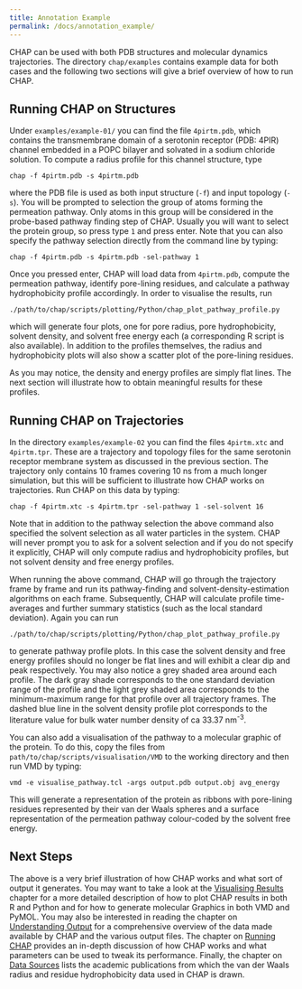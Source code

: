```yaml
---
title: Annotation Example
permalink: /docs/annotation_example/
---
```


CHAP can be used with both PDB structures and molecular dynamics trajectories. The directory `chap/examples` contains example data for both cases and the following two sections will give a brief overview of how to run CHAP.


## Running CHAP on Structures

Under `examples/example-01/` you can find the file `4pirtm.pdb`, which contains the transmembrane domain of a serotonin receptor (PDB: 4PIR) channel embedded in a POPC bilayer and solvated in a sodium chloride solution. To compute a radius profile for this channel structure, type

```
chap -f 4pirtm.pdb -s 4pirtm.pdb
```

where the PDB file is used as both input structure (`-f`) and input topology (`-s`). You will be prompted to selection the group of atoms forming the permeation pathway. Only atoms in this group will be considered in the probe-based pathway finding step of CHAP. Usually you will want to select the protein group, so press type `1` and press enter. Note that you can also specify the pathway selection directly from the command line by typing:

```
chap -f 4pirtm.pdb -s 4pirtm.pdb -sel-pathway 1
```

Once you pressed enter, CHAP will load data from `4pirtm.pdb`, compute the permeation pathway, identify pore-lining residues, and calculate a pathway hydrophobicity profile accordingly. In order to visualise the results, run

```
./path/to/chap/scripts/plotting/Python/chap_plot_pathway_profile.py
```

which will generate four plots, one for pore radius, pore hydrophobicity, solvent density, and solvent free energy each (a corresponding R script is also available). In addition to the profiles themselves, the radius and hydrophobicity plots will also show a scatter plot of the pore-lining residues.

As you may notice, the density and energy profiles are simply flat lines. The next section will illustrate how to obtain meaningful results for these profiles.


## Running CHAP on Trajectories

In the directory `examples/example-02` you can find the files `4pirtm.xtc` and `4pirtm.tpr`. These are a trajectory and topology files for the same serotonin receptor membrane system as discussed in the previous section. The trajectory only contains 10 frames covering 10 ns from a much longer simulation, but this will be sufficient to illustrate how CHAP works on trajectories. Run CHAP on this data by typing:

```
chap -f 4pirtm.xtc -s 4pirtm.tpr -sel-pathway 1 -sel-solvent 16
```

Note that in addition to the pathway selection the above command also specified the solvent selection as all water particles in the system. CHAP will never prompt you to ask for a solvent selection and if you do not specify it explicitly, CHAP will only compute radius and hydrophobicity profiles, but not solvent density and free energy profiles.

When running the above command, CHAP will go through the trajectory frame by frame and run its pathway-finding and solvent-density-estimation algorithms on each frame. Subsequently, CHAP will calculate profile time-averages and further summary statistics (such as the local standard deviation). Again you can run

```
./path/to/chap/scripts/plotting/Python/chap_plot_pathway_profile.py
```

to generate pathway profile plots. In this case the solvent density and free energy profiles should no longer be flat lines and will exhibit a clear dip and peak respectively. You may also notice a grey shaded area around each profile. The dark gray shade corresponds to the one standard deviation range of the profile and the light grey shaded area corresponds to the minimum-maximum range for that profile over all trajectory frames. The dashed blue line in the solvent density profile plot corresponds to the literature value for bulk water number density of ca 33.37 nm<sup>-3</sup>.

You can also add a visualisation of the pathway to a molecular graphic of the protein. To do this, copy the files from `path/to/chap/scripts/visualisation/VMD` to the working directory and then run VMD by typing:

```
vmd -e visualise_pathway.tcl -args output.pdb output.obj avg_energy
```

This will generate a representation of the protein as ribbons with pore-lining residues represented by their van der Waals spheres and a surface representation of the permeation pathway colour-coded by the solvent free energy.


## Next Steps ##

The above is a very brief illustration of how CHAP works and what sort of output it generates. You may want to take a look at the [Visualising Results](http://www.channotation.org/docs/plotting_python/) chapter for a more detailed description of how to plot CHAP results in both R and Python and for how to generate molecular Graphics in both VMD and PyMOL. You may also be interested in reading the chapter on [Understanding Output](http://www.channotation.org/docs/overview_output/) for a comprehensive overview of the data made available by CHAP and the various output files. The chapter on [Running CHAP](http://www.channotation.org/docs/chap_workflow/) provides an in-depth discussion of how CHAP works and what parameters can be used to tweak its performance. Finally, the chapter on [Data Sources](http://www.channotation.org/docs/vdw_radii/) lists the academic publications from which the van der Waals radius and residue hydrophobicity data used in CHAP is drawn.

